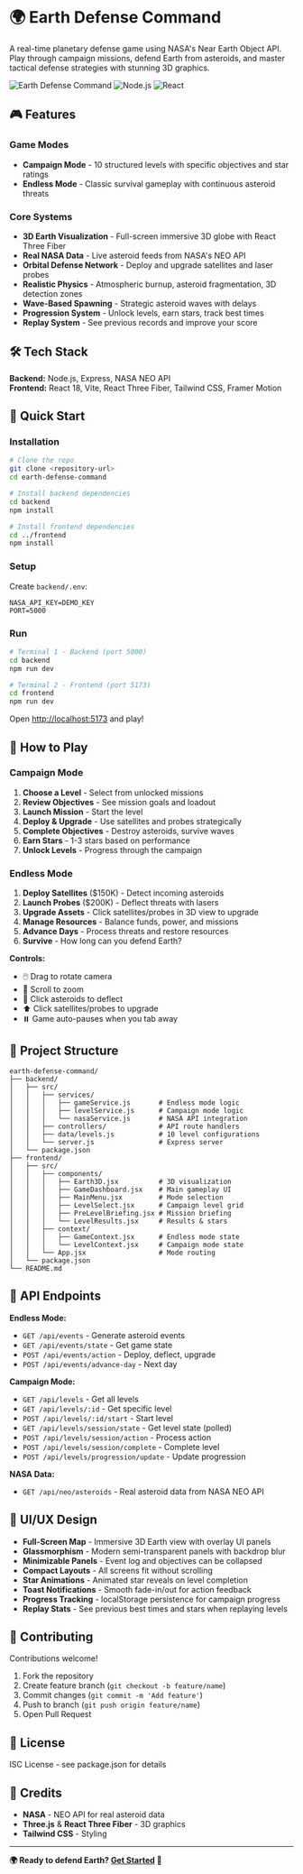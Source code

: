 # 🌍 Earth Defense Command

A real-time planetary defense game using NASA's Near Earth Object API. Play through campaign missions, defend Earth from asteroids, and master tactical defense strategies with stunning 3D graphics.

![Earth Defense Command](https://img.shields.io/badge/status-active-success) ![Node.js](https://img.shields.io/badge/node-%3E%3D16-brightgreen) ![React](https://img.shields.io/badge/react-18-blue)

## 🎮 Features

### Game Modes
- **Campaign Mode** - 10 structured levels with specific objectives and star ratings
- **Endless Mode** - Classic survival gameplay with continuous asteroid threats

### Core Systems
- **3D Earth Visualization** - Full-screen immersive 3D globe with React Three Fiber
- **Real NASA Data** - Live asteroid feeds from NASA's NEO API
- **Orbital Defense Network** - Deploy and upgrade satellites and laser probes
- **Realistic Physics** - Atmospheric burnup, asteroid fragmentation, 3D detection zones
- **Wave-Based Spawning** - Strategic asteroid waves with delays
- **Progression System** - Unlock levels, earn stars, track best times
- **Replay System** - See previous records and improve your score

## 🛠️ Tech Stack

**Backend:** Node.js, Express, NASA NEO API  
**Frontend:** React 18, Vite, React Three Fiber, Tailwind CSS, Framer Motion

## 🚀 Quick Start

### Installation

```bash
# Clone the repo
git clone <repository-url>
cd earth-defense-command

# Install backend dependencies
cd backend
npm install

# Install frontend dependencies
cd ../frontend
npm install
```

### Setup

Create `backend/.env`:

```env
NASA_API_KEY=DEMO_KEY
PORT=5000
```

### Run

```bash
# Terminal 1 - Backend (port 5000)
cd backend
npm run dev

# Terminal 2 - Frontend (port 5173)
cd frontend
npm run dev
```

Open [http://localhost:5173](http://localhost:5173) and play!

## 🎯 How to Play

### Campaign Mode
1. **Choose a Level** - Select from unlocked missions
2. **Review Objectives** - See mission goals and loadout
3. **Launch Mission** - Start the level
4. **Deploy & Upgrade** - Use satellites and probes strategically
5. **Complete Objectives** - Destroy asteroids, survive waves
6. **Earn Stars** - 1-3 stars based on performance
7. **Unlock Levels** - Progress through the campaign

### Endless Mode
1. **Deploy Satellites** ($150K) - Detect incoming asteroids
2. **Launch Probes** ($200K) - Deflect threats with lasers
3. **Upgrade Assets** - Click satellites/probes in 3D view to upgrade
4. **Manage Resources** - Balance funds, power, and missions
5. **Advance Days** - Process threats and restore resources
6. **Survive** - How long can you defend Earth?

**Controls:**
- 🖱️ Drag to rotate camera
- 📜 Scroll to zoom
- 🎯 Click asteroids to deflect
- ⬆️ Click satellites/probes to upgrade
- ⏸️ Game auto-pauses when you tab away

## 📁 Project Structure

```
earth-defense-command/
├── backend/
│   ├── src/
│   │   ├── services/
│   │   │   ├── gameService.js       # Endless mode logic
│   │   │   ├── levelService.js      # Campaign mode logic
│   │   │   └── nasaService.js       # NASA API integration
│   │   ├── controllers/             # API route handlers
│   │   ├── data/levels.js           # 10 level configurations
│   │   └── server.js                # Express server
│   └── package.json
├── frontend/
│   ├── src/
│   │   ├── components/
│   │   │   ├── Earth3D.jsx          # 3D visualization
│   │   │   ├── GameDashboard.jsx    # Main gameplay UI
│   │   │   ├── MainMenu.jsx         # Mode selection
│   │   │   ├── LevelSelect.jsx      # Campaign level grid
│   │   │   ├── PreLevelBriefing.jsx # Mission briefing
│   │   │   └── LevelResults.jsx     # Results & stars
│   │   ├── context/
│   │   │   ├── GameContext.jsx      # Endless mode state
│   │   │   └── LevelContext.jsx     # Campaign mode state
│   │   └── App.jsx                  # Mode routing
│   └── package.json
└── README.md
```

## 🔗 API Endpoints

**Endless Mode:**
- `GET /api/events` - Generate asteroid events
- `GET /api/events/state` - Get game state
- `POST /api/events/action` - Deploy, deflect, upgrade
- `POST /api/events/advance-day` - Next day

**Campaign Mode:**
- `GET /api/levels` - Get all levels
- `GET /api/levels/:id` - Get specific level
- `POST /api/levels/:id/start` - Start level
- `GET /api/levels/session/state` - Get level state (polled)
- `POST /api/levels/session/action` - Process action
- `POST /api/levels/session/complete` - Complete level
- `POST /api/levels/progression/update` - Update progression

**NASA Data:**
- `GET /api/neo/asteroids` - Real asteroid data from NASA NEO API

## 🎨 UI/UX Design

- **Full-Screen Map** - Immersive 3D Earth view with overlay UI panels
- **Glassmorphism** - Modern semi-transparent panels with backdrop blur
- **Minimizable Panels** - Event log and objectives can be collapsed
- **Compact Layouts** - All screens fit without scrolling
- **Star Animations** - Animated star reveals on level completion
- **Toast Notifications** - Smooth fade-in/out for action feedback
- **Progress Tracking** - localStorage persistence for campaign progress
- **Replay Stats** - See previous best times and stars when replaying levels

## 🤝 Contributing

Contributions welcome!

1. Fork the repository
2. Create feature branch (`git checkout -b feature/name`)
3. Commit changes (`git commit -m 'Add feature'`)
4. Push to branch (`git push origin feature/name`)
5. Open Pull Request

## 📄 License

ISC License - see package.json for details

## 🙏 Credits

- **NASA** - NEO API for real asteroid data
- **Three.js** & **React Three Fiber** - 3D graphics
- **Tailwind CSS** - Styling

---

**🌍 Ready to defend Earth? [Get Started](#-quick-start) 🚀**
